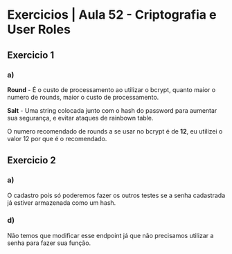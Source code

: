# Exercicios | Aula 52 - Criptografia e User Roles

## Exercicio 1 

### a)
**Round** - É o custo de processamento ao utilizar o bcrypt, quanto maior o numero de rounds, maior o custo de processamento.

**Salt** - Uma string colocada junto com o hash do password para aumentar sua segurança, e evitar ataques de rainbown table.

O numero recomendado de rounds a se usar no bcrypt é de **12**, eu utilizei o valor 12 por que é o recomendado.

## Exercicio 2

### a) 
O cadastro pois só poderemos fazer os outros testes se a senha cadastrada já estiver armazenada como um hash.

### d) 
Não temos que modificar esse endpoint já que não precisamos utilizar a senha para fazer sua função.
